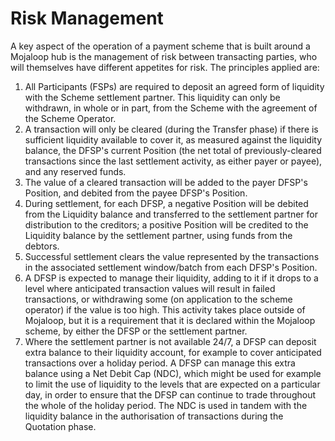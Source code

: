 # Risk Management

A key aspect of the operation of a payment scheme that is built around a
Mojaloop hub is the management of risk between transacting parties, who
will themselves have different appetites for risk. The principles
applied are:

1.  All Participants (FSPs) are required to deposit an agreed form of
    liquidity with the Scheme settlement partner. This liquidity can
    only be withdrawn, in whole or in part, from the Scheme with the
    agreement of the Scheme Operator.
    &nbsp;
2.  A transaction will only be cleared (during the Transfer phase) if
    there is sufficient liquidity available to cover it, as measured
    against the liquidity balance, the DFSP's current Position (the net
    total of previously-cleared transactions since the last settlement
    activity, as either payer or payee), and any reserved funds. 
    &nbsp;
3.  The value of a cleared transaction will be added to the payer DFSP's Position, and debited from the payee DFSP's Position.
 &nbsp;
4.  During settlement, for each DFSP, a negative Position will be debited from the
    Liquidity balance and transferred to the settlement partner for
    distribution to the creditors; a positive Position will be credited
    to the Liquidity balance by the settlement partner, using funds from the debtors. 
    &nbsp;
5.  Successful settlement clears the value represented by the transactions in the associated settlement window/batch from each DFSP's Position.
    &nbsp;
6.  A DFSP is expected to manage their liquidity, adding to it if it
    drops to a level where anticipated transaction values will result in
    failed transactions, or withdrawing some (on application to the
    scheme operator) if the value is too high. This activity takes place
    outside of Mojaloop, but it is a requirement that it is declared
    within the Mojaloop scheme, by either the DFSP or the settlement
    partner.
    &nbsp;
7.  Where the settlement partner is not available 24/7, a DFSP can
    deposit extra balance to their liquidity account, for example to
    cover anticipated transactions over a holiday period. A DFSP can
    manage this extra balance using a Net Debit Cap (NDC), which might
    be used for example to limit the use of liquidity to the levels that
    are expected on a particular day, in order to ensure that the DFSP
    can continue to trade throughout the whole of the holiday period.
    The NDC is used in tandem with the liquidity balance in the
    authorisation of transactions during the Quotation phase.
    

